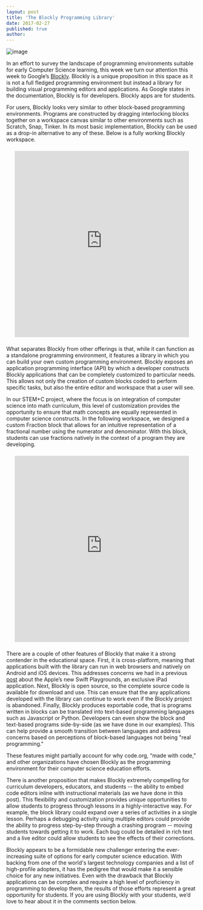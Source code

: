 ```yaml
---
layout: post
title: 'The Blockly Programming Library'
date: 2017-02-27
published: true
author:
---
```

<style>
iframe {border:none;}
.framed-demo {
  display: block;
  width: calc(100% - 44px);
  height: calc((100vw - 304px)*12/16);
  margin-left: auto;
  margin-right: auto;
  margin-top: 22px;
  margin-bottom: 22px;
  max-width: 960px;
  max-height: 540px;
}
.container {max-width: 50rem;}
</style>

![image](https://lh3.googleusercontent.com/-V3U254SXl9-Q0WD61bg8krSWqhYLC9SyKLsMRqVUHz_GGqEzo5mJCJf5dApo9X2-GVaDoncacSQZtBxocPr3Drd_BgT4w=s1376)

In an effort to survey the landscape of programming environments suitable for early Computer Science learning, this week we turn our attention this week to Google’s [Blockly](https://developers.google.com/blockly/).  Blockly is a unique proposition in this space as it is not a full fledged programming environment but instead a library for building visual programming editors and applications.  As Google states in the documentation, Blockly is for developers. Blockly apps are for students.

<!--excerpt-->

For users, Blockly looks very similar to other block-based programming environments.  Programs are constructed by dragging interlocking blocks together on a workspace canvas similar to other environments such as Scratch, Snap, Tinker. In its most basic implementation, Blockly can be used as a drop-in alternative to any of these.  Below is a fully working Blockly workspace.

<iframe src="http://blog.everydaycomputing.org/blockly.html" class="framed-demo" scrolling="no"></iframe>

What separates Blockly from other offerings is that, while it can function as a standalone programming environment, it features a library in which you can build your own custom programming environment.  Blockly exposes an application programming interface (API) by which a developer constructs Blockly applications that can be completely customized to particular needs.  This allows not only the creation of custom blocks coded to perform specific tasks, but also the entire editor and workspace that a user will see.

In our STEM+C project, where the focus is on integration of computer science into math curriculum, this level of customization provides the opportunity to ensure that math concepts are equally represented in computer science constructs.  In the following workspace, we designed a custom Fraction block that allows for an intuitive representation of a fractional number using the numerator and denominator.  With this block, students can use fractions natively in the context of a program they are developing.

<iframe src="http://blog.everydaycomputing.org/blockly-fractions.html" class="framed-demo" scrolling="no"></iframe>

There are a couple of other features of Blockly that make it a strong contender in the educational space.  First, it is cross-platform, meaning that applications built with the library can run in web browsers and natively on Android and iOS devices. This addresses concerns we had in a previous [post](http://blog.everydaycomputing.org/2016/11/04/welcome-to-the-playground/) about the Apple’s new Swift Playgrounds, an exclusive iPad application. Next, Blockly is open source, so the complete source code is available for download and use. This can ensure that the any applications developed with the library can continue to work even if the Blockly project is abandoned. Finally, Blockly produces exportable code, that is programs written in blocks can be translated into text-based programming languages such as Javascript or Python. Developers can even show the block and text-based programs side-by-side (as we have done in our examples). This can help provide a smooth transition between languages and address concerns based on perceptions of block-based languages not being "real programming."

These features might partially account for why code.org, “made with code,” and other organizations have chosen Blockly as the programming environment for their computer science education efforts.

There is another proposition that makes Blockly extremely compelling for curriculum developers, educators, and students --  the ability to embed code editors inline with instructional materials (as we have done in this post). This flexibility and customization provides unique opportunities to allow students to progress through lessons in a highly-interactive way.  For example, the block library could expand over a series of activities in a single lesson.  Perhaps a debugging activity using multiple editors could provide the ability to progress step-by-step through a crashing program -- moving students towards getting it to work. Each bug could be detailed in rich text and a live editor could allow students to see the effects of their corrections.

Blockly appears to be a formidable new challenger entering the ever-increasing suite of options for early computer science education. With backing from one of the world's largest technology companies and a list of high-profile adopters, it has the pedigree that would make it a sensible choice for any new initiatives. Even with the drawback that Blockly applications can be complex and require a high level of proficiency in programming to develop them, the results of those efforts represent a great opportunity for students. If you are using Blockly with your students, we’d love to hear about it in the comments section below.

